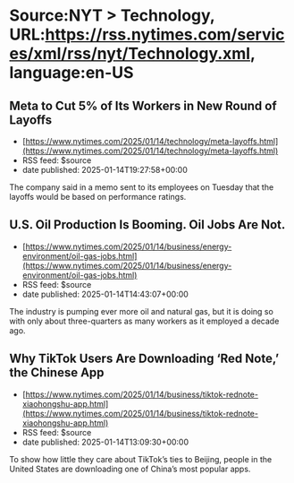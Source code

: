 # Source:NYT > Technology, URL:https://rss.nytimes.com/services/xml/rss/nyt/Technology.xml, language:en-US

## Meta to Cut 5% of Its Workers in New Round of Layoffs
 - [https://www.nytimes.com/2025/01/14/technology/meta-layoffs.html](https://www.nytimes.com/2025/01/14/technology/meta-layoffs.html)
 - RSS feed: $source
 - date published: 2025-01-14T19:27:58+00:00

The company said in a memo sent to its employees on Tuesday that the layoffs would be based on performance ratings.

## U.S. Oil Production Is Booming. Oil Jobs Are Not.
 - [https://www.nytimes.com/2025/01/14/business/energy-environment/oil-gas-jobs.html](https://www.nytimes.com/2025/01/14/business/energy-environment/oil-gas-jobs.html)
 - RSS feed: $source
 - date published: 2025-01-14T14:43:07+00:00

The industry is pumping ever more oil and natural gas, but it is doing so with only about three-quarters as many workers as it employed a decade ago.

## Why TikTok Users Are Downloading ‘Red Note,’ the Chinese App
 - [https://www.nytimes.com/2025/01/14/business/tiktok-rednote-xiaohongshu-app.html](https://www.nytimes.com/2025/01/14/business/tiktok-rednote-xiaohongshu-app.html)
 - RSS feed: $source
 - date published: 2025-01-14T13:09:30+00:00

To show how little they care about TikTok’s ties to Beijing, people in the United States are downloading one of China’s most popular apps.

